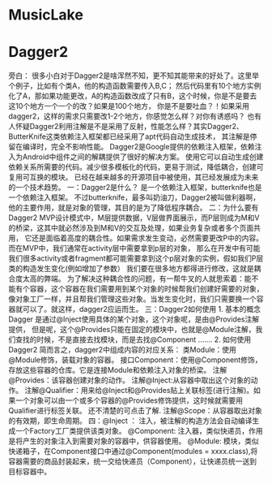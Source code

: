 # MusicLake

# Dagger2
  旁白：
  很多小白对于Dagger2是啥浑然不知，更不知其能带来的好处了。这里举个例子，比如有个类A，他的构造函数需要传入B,C；
  然后代码里有10个地方实例化了A，那如果功能更改，A的构造函数改成了只有B，这个时候，你是不是要去这10个地方一个一个的改？如果是100个地方，
  你是不是要吐血？！如果采用dagger2，这样的需求只需要改1-2个地方，你感觉怎么样？对你有诱惑吗？
  也有人怀疑Dagger2利用注解是不是采用了反射，性能怎么样？其实Dagger2、ButterKnife这类依赖注入框架都已经采用了apt代码自动生成技术，
  其注解是停留在编译时，完全不影响性能。
  Dagger2是Google提供的依赖注入框架，依赖注入为Android中组件之间的解耦提供了很好的解决方案。
  使用它可以自动生成创建依赖关系所需要的代码。减少很多模板化的代码，更易于测试，降低耦合，创建可复用可互换的模块。
  已经在越来越多的开源项目中被使用，其已经发展成为未来的一个技术趋势。
  一：Dagger2是什么？
  是一个依赖注入框架，butterknife也是一个依赖注入框架。
  不过butterknife，最多叫奶油刀，Dagger2被叫做利器啊，他的主要作用，就是对象的管理，其目的是为了降低程序耦合。
  二：为什么要有Dagger2
     MVP设计模式中，M层提供数据，V层做界面展示，而P层则成为M和V的桥梁，这其中就必然涉及到M和V的交互及处理，如果业务复杂或者多个页面共用，
     它还是面临着高度的耦合性。如果需求发生变动，必然需要更改P中的内容。而在MVP中，我们通常在activity层中需要拿到p层的对象，
     那么在开发中有可能我们很多activity或者fragment都可能需要拿到这个p层对象的实例，假如我们P层类的构造发生变化(例如增加了参数）
     我们要在很多地方都得进行修改，这就是耦合度太高的弊端。
     为了解决这种耦合性的问题，有一帮牛叉的人就思索着：能不能有个容器，这个容器在我们需要用到某个对象的时候帮我们创建好需要的对象，
     像对象工厂一样，并且帮我们管理这些对象。当发生变化时，我们只需要换一个容器就可以了。就这样，dagger2应运而生。
  三：Dagger2如何使用
     1. 基本的概念
     Dagger 是通过@Inject使用具体的某个对象，这个对象呢，是由@Provides注解提供，
     但是呢，这个@Provides只能在固定的模块中，也就是@Module注解，我们查找的时候，不是直接去找模块，而是去找@Component
     .......
     2. 如何使用Dagger2
        简而言之，dagger2中组成内容的对应关系：
        类Module：使用@Module修饰，装载对象的容器。
        接口Component：使用@Component修饰，存放这些容器的仓库。它是连接Module和依赖注入对象的桥梁。
        注解@Provides：该容器创建对象的动作。
        注解@Inject:从容器中取出这个对象的动作。
        注解@Qualifier：用来给@Inject和@Provides贴上关联标签(进行注解)。如果一个对象可以由一个或多个容器的@Provides修饰提供，这时候就需要用Qualifier进行标签关联。 还不清楚的可点击了解.
        注解@Scope：从容器取出对象的有效期，即生命周期。
  四：@Inject ： 注入，被注解的构造方法会自动编译生成一个Factory工厂类提供该类对象。
     @Component: 注入器，类似快递员，作用是将产生的对象注入到需要对象的容器中，供容器使用。
     @Module: 模块，类似快递箱子，在Component接口中通过@Component(modules =
     xxxx.class),将容器需要的商品封装起来，统一交给快递员（Component），让快递员统一送到目标容器中。